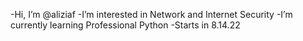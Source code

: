 -Hi, I’m @aliziaf
-I’m interested in Network and Internet Security
-I’m currently learning Professional Python
-Starts in 8.14.22
<!---
aliziaf/aliziaf is a ✨ special ✨ repository because its `README.md` (this file) appears on your GitHub profile.
You can click the Preview link to take a look at your changes.
--->
